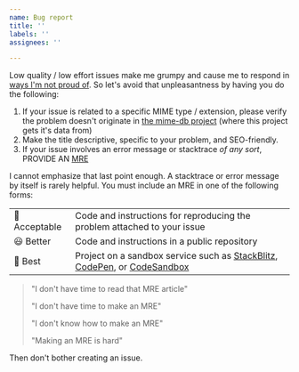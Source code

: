 ```yaml
---
name: Bug report
title: ''
labels: ''
assignees: ''

---
```


Low quality / low effort issues make me grumpy and cause me to respond in [ways I'm not proud of](https://github.com/uuidjs/uuid/issues/638#issuecomment-1152382769).  So let's avoid that unpleasantness by having you do the following:

1. If your issue is related to a specific MIME type / extension, please verify the problem doesn't originate in [the mime-db project](https://github.com/jshttp/mime-db) (where this project gets it's data from)
2. Make the title descriptive, specific to your problem, and SEO-friendly.
3. If your issue involves an error message or stacktrace _of any sort_, PROVIDE AN [MRE](https://stackoverflow.com/help/minimal-reproducible-example)

I cannot emphasize that last point enough.  A stacktrace or error message by itself is rarely helpful.  You must include an MRE in one of the following forms:

|   |   |
|---|---|
| 🙂 Acceptable | Code and instructions for reproducing the problem attached to your issue |
| 😃 Better | Code and instructions in a public repository |
| 🥳 Best | Project on a sandbox service such as [StackBlitz](https://stackblitz.com/), [CodePen](https://codepen.io/), or [CodeSandbox](https://codesandbox.com/) |

> "I don't have time to read that MRE article"
>
> "I don't have time to make an MRE"
>
> "I don't know how to make an MRE"
>
> "Making an MRE is hard"

Then don't bother creating an issue.
